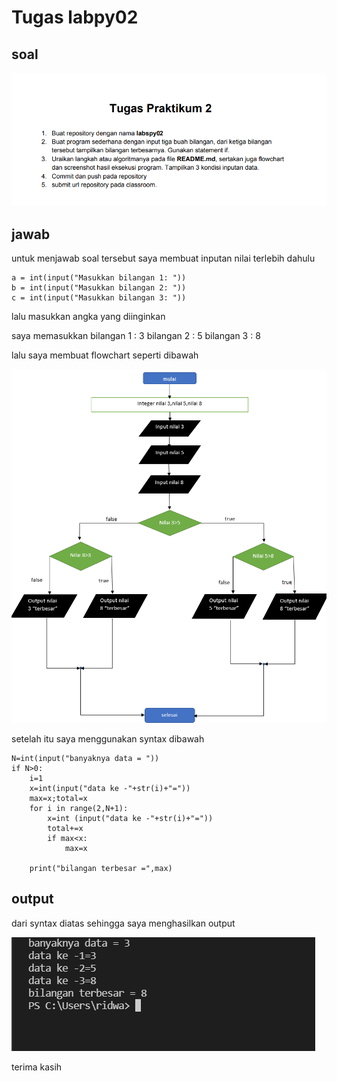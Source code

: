 # Tugas labpy02

## soal

![img](gambar/soal.png)

## jawab

untuk menjawab soal tersebut saya membuat inputan nilai terlebih dahulu

    a = int(input("Masukkan bilangan 1: "))
    b = int(input("Masukkan bilangan 2: "))
    c = int(input("Masukkan bilangan 3: "))

lalu masukkan angka yang diinginkan

saya memasukkan bilangan 1 : 3 bilangan 2 : 5 bilangan 3 : 8

lalu saya membuat flowchart seperti dibawah

![img](gambar/flowchart.png)

setelah itu saya menggunakan syntax dibawah

    N=int(input("banyaknya data = "))
    if N>0:
        i=1
        x=int(input("data ke -"+str(i)+"="))
        max=x;total=x
        for i in range(2,N+1):
            x=int (input("data ke -"+str(i)+"="))
            total+=x
            if max<x:
                max=x

        print("bilangan terbesar =",max)

## output

dari syntax diatas sehingga saya menghasilkan output

![img](gambar/soallatihan.png)

terima kasih
